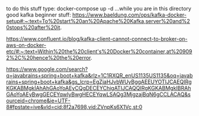 to do this stuff type:
docker-compose up -d
...while you are in this directory
good kafka beginner stuff:
https://www.baeldung.com/ops/kafka-docker-setup#:~:text=To%20start%20an%20Apache%20Kafka,server%20and%20stops%20after%20it.

https://www.confluent.io/blog/kafka-client-cannot-connect-to-broker-on-aws-on-docker-etc/#:~:text=Within%20the%20client's%20Docker%20container,at%209092%2C%20hence%20the%20error.

https://www.google.com/search?q=javabrains+spring+boot+kafka&rlz=1C1RXQR_enUS1135US1135&oq=javabrains+spring+boot+kafka&gs_lcrp=EgZjaHJvbWUyBggAEEUYOTIJCAEQIRgKGKABMgkIAhAhGAoYoAEyCQgDECEYChigATIJCAQQIRgKGKABMgkIBRAhGAoYoAEyBwgGECEYqwIyBwgHECEYqwLSAQg3MjgzajBqN6gCCLACAQ&sourceid=chrome&ie=UTF-8#fpstate=ive&vld=cid:8f2a7698,vid:ZVnpKs6X1Vc,st:0